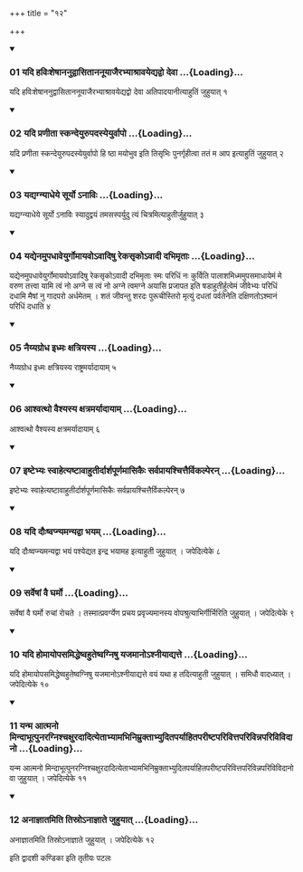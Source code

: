 +++
title = "१२"

+++

<div class="js_include" includetitle="true" newlevelforh1="3" unfilled="" url="/vedAH_yajuH/taittirIyam/sUtram/ApastambaH/shrautam/vishvAsa-prastutiH/09/12/01_yadi_haviHsheShAnanudvAsitAnanUyAjairabhyAshrAvayedyadvo_devA.md">
<details open><summary><h3>01 यदि हविःशेषाननुद्वासिताननूयाजैरभ्याश्रावयेद्यद्वो देवा ...{Loading}...</h3></summary>

यदि हविःशेषाननुद्वासिताननूयाजैरभ्याश्रावयेद्यद्वो देवा अतिपादयानीत्याहुतिं जुहुयात् १
</details>
</div>


<div class="js_include" includetitle="true" newlevelforh1="3" unfilled="" url="/vedAH_yajuH/taittirIyam/sUtram/ApastambaH/shrautam/vishvAsa-prastutiH/09/12/02_yadi_praNItA_skandeyurupadasyeyurvApo.md">
<details open><summary><h3>02 यदि प्रणीता स्कन्देयुरुपदस्येयुर्वापो ...{Loading}...</h3></summary>

यदि प्रणीता स्कन्देयुरुपदस्येयुर्वापो हि ष्ठा मयोभुव इति तिसृभिः पुनर्गृहीत्वा ततं म आप इत्याहुतिं जुहुयात् २
</details>
</div>


<div class="js_include" includetitle="true" newlevelforh1="3" unfilled="" url="/vedAH_yajuH/taittirIyam/sUtram/ApastambaH/shrautam/vishvAsa-prastutiH/09/12/03_yadyagnyAdheye_sUryo.anAviH.md">
<details open><summary><h3>03 यद्यग्न्याधेये सूर्यो ऽनाविः ...{Loading}...</h3></summary>

यद्यग्न्याधेये सूर्यो ऽनाविः स्यादुद्वयं तमसस्पर्युदु त्यं चित्रमित्याहुतीर्जुहुयात् ३
</details>
</div>


<div class="js_include" includetitle="true" newlevelforh1="3" unfilled="" url="/vedAH_yajuH/taittirIyam/sUtram/ApastambaH/shrautam/vishvAsa-prastutiH/09/12/04_yadyenamupadhAveyurgomAyavo-vAdiShu_rekasRko-vAdI_dabhimRtAH.md">
<details open><summary><h3>04 यद्येनमुपधावेयुर्गोमायवोऽवादिषु रेकसृकोऽवादी दभिमृताः ...{Loading}...</h3></summary>

यद्येनमुपधावेयुर्गोमायवोऽवादिषु रेकसृकोऽवादी दभिमृताः स्मः परिधिं नः कुर्विति पालाशमिध्ममुपसमाधायेमं मे वरुण तत्त्वा यामि त्वं नो अग्ने स त्वं नो अग्ने त्वमग्ने अयासि प्रजापत इति षडाहुतीर्हुत्वेमं जीवेभ्यः परिधिं दधामि मैषां नु गादपरो अर्धमेतम् । शतं जीवन्तु शरदः पुरूचीस्तिरो मृत्युं दधतां पर्वतेनेति दक्षिणतोऽश्मानं परिधिं दधाति ४
</details>
</div>


<div class="js_include" includetitle="true" newlevelforh1="3" unfilled="" url="/vedAH_yajuH/taittirIyam/sUtram/ApastambaH/shrautam/vishvAsa-prastutiH/09/12/05_naiyyagrodha_idhmaH_xatriyasya.md">
<details open><summary><h3>05 नैय्यग्रोध इध्मः क्षत्रियस्य ...{Loading}...</h3></summary>

नैय्यग्रोध इध्मः क्षत्रियस्य राष्ट्रमर्यादायाम् ५
</details>
</div>


<div class="js_include" includetitle="true" newlevelforh1="3" unfilled="" url="/vedAH_yajuH/taittirIyam/sUtram/ApastambaH/shrautam/vishvAsa-prastutiH/09/12/06_Ashvattho_vaishyasya_xatramaryAdAyAm.md">
<details open><summary><h3>06 आश्वत्थो वैश्यस्य क्षत्रमर्यादायाम् ...{Loading}...</h3></summary>

आश्वत्थो वैश्यस्य क्षत्रमर्यादायाम् ६
</details>
</div>


<div class="js_include" includetitle="true" newlevelforh1="3" unfilled="" url="/vedAH_yajuH/taittirIyam/sUtram/ApastambaH/shrautam/vishvAsa-prastutiH/09/12/07_iShTebhyaH_svAhetyaShTAvAhutIrdArshapUrNamAsikaiH_sarvaprAyashchittairvikalperan.md">
<details open><summary><h3>07 इष्टेभ्यः स्वाहेत्यष्टावाहुतीर्दार्शपूर्णमासिकैः सर्वप्रायश्चित्तैर्विकल्पेरन् ...{Loading}...</h3></summary>

इष्टेभ्यः स्वाहेत्यष्टावाहुतीर्दार्शपूर्णमासिकैः सर्वप्रायश्चित्तैर्विकल्पेरन् ७
</details>
</div>


<div class="js_include" includetitle="true" newlevelforh1="3" unfilled="" url="/vedAH_yajuH/taittirIyam/sUtram/ApastambaH/shrautam/vishvAsa-prastutiH/09/12/08_yadi_dauHShvapnyamanyadvA_bhayam.md">
<details open><summary><h3>08 यदि दौःष्वप्न्यमन्यद्वा भयम् ...{Loading}...</h3></summary>

यदि दौःष्वप्न्यमन्यद्वा भयं पश्येद्यत इन्द्र भयामह इत्याहुती जुहुयात् । जपेदित्येके ८
</details>
</div>


<div class="js_include" includetitle="true" newlevelforh1="3" unfilled="" url="/vedAH_yajuH/taittirIyam/sUtram/ApastambaH/shrautam/vishvAsa-prastutiH/09/12/09_sarveShAM_vai_gharmo.md">
<details open><summary><h3>09 सर्वेषां वै घर्मो ...{Loading}...</h3></summary>

सर्वेषां वै घर्मो रुचां रोचते । तस्मात्प्रवर्ग्येण प्रचय प्रवृज्यमानस्य वोपश्रुत्याभिर्गीर्भिरिति जुहुयात् । जपेदित्येके ९
</details>
</div>


<div class="js_include" includetitle="true" newlevelforh1="3" unfilled="" url="/vedAH_yajuH/taittirIyam/sUtram/ApastambaH/shrautam/vishvAsa-prastutiH/09/12/10_yadi_homAyopasamiddheShvahuteShvagniShu_yajamAno-shnIyAdyatte.md">
<details open><summary><h3>10 यदि होमायोपसमिद्धेष्वहुतेष्वग्निषु यजमानोऽश्नीयाद्यत्ते ...{Loading}...</h3></summary>

यदि होमायोपसमिद्धेष्वहुतेष्वग्निषु यजमानोऽश्नीयाद्यत्ते वयं यथा ह तदित्याहुती जुहुयात् । समिधौ वादध्यात् । जपेदित्येके १०
</details>
</div>


<div class="js_include" includetitle="true" newlevelforh1="3" unfilled="" url="/vedAH_yajuH/taittirIyam/sUtram/ApastambaH/shrautam/vishvAsa-prastutiH/09/12/11_yanma_Atmano_mindAbhUtpunaragnishchaxuradAdityetAbhyAmabhinimruktAbhyuditaparyAhitaparIShTaparivittaparivinnaparivividAno.md">
<details open><summary><h3>11 यन्म आत्मनो मिन्दाभूत्पुनरग्निश्चक्षुरदादित्येताभ्यामभिनिम्रुक्ताभ्युदितपर्याहितपरीष्टपरिवित्तपरिविन्नपरिविविदानो ...{Loading}...</h3></summary>

यन्म आत्मनो मिन्दाभूत्पुनरग्निश्चक्षुरदादित्येताभ्यामभिनिम्रुक्ताभ्युदितपर्याहितपरीष्टपरिवित्तपरिविन्नपरिविविदानो वा जुहुयात् । जपेदित्येके ११
</details>
</div>


<div class="js_include" includetitle="true" newlevelforh1="3" unfilled="" url="/vedAH_yajuH/taittirIyam/sUtram/ApastambaH/shrautam/vishvAsa-prastutiH/09/12/12_anAjnAtamiti_tisro-nAjnAte_juhuyAt.md">
<details open><summary><h3>12 अनाज्ञातमिति तिस्रोऽनाज्ञाते जुहुयात् ...{Loading}...</h3></summary>

अनाज्ञातमिति तिस्रोऽनाज्ञाते जुहुयात् । जपेदित्येके १२
</details>
</div>



  
इति द्वादशी कण्डिका 
इति तृतीयः पटलः
